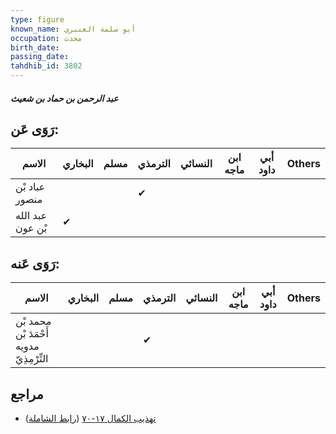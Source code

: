 ```yaml
---
type: figure
known_name: أبو سلمة العنبري
occupation: محدث
birth_date:
passing_date:
tahdhib_id: 3802
---
```

##### عبد الرحمن بن حماد بن شعيث

## رَوَى عَن:
| الاسم            | البخاري | مسلم | الترمذي | النسائي | ابن ماجه | أبي داود | Others |
| ---------------- | ------- | ---- | ------- | ------- | -------- | -------- | ------ |
| عباد بْن منصور   |         |      | ✔       |         |          |          |        |
| عبد الله بْن عون | ✔       |      |         |         |          |          |        |
## رَوَى عَنه:
| الاسم                                     | البخاري | مسلم | الترمذي | النسائي | ابن ماجه | أبي داود | Others |
| ----------------------------------------- | ------- | ---- | ------- | ------- | -------- | -------- | ------ |
| محمد بْن أَحْمَدَ بْن مدويه التِّرْمِذِيّ |         |      | ✔       |         |          |          |        |
## مراجع
- [تهذيب الكمال ١٧-٧٠](obsidian://open?vault=Tahdhib-al-Kamal&file=Figures/٣٨٠٢-عبد%20الرحمن%20بن%20حماد%20بن%20شعيث) ([رابط الشاملة](https://shamela.ws/book/3722/8620))